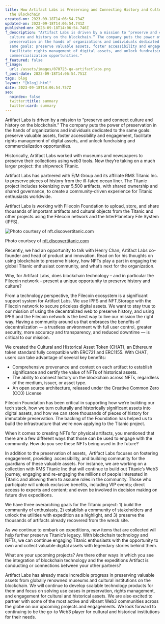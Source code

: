 ```yaml
---
title: How Artifact Labs is Preserving and Connecting History and Culture using
  the Blockchain
created-on: 2023-09-18T14:06:54.734Z
updated-on: 2023-09-18T14:06:54.741Z
published-on: 2023-09-18T14:06:54.746Z
f_description: "Artifact Labs is driven by a mission to “preserve and connect
  culture and history on the blockchain.” The company puts the power of
  preservation in the hands of organizations and individuals dedicated to the
  same goals: preserve valuable assets, foster accessibility and engagement,
  facilitate rights management of digital assets, and unlock fundraising and
  commercialization opportunities."
f_featured: false
f_image:
  url: /assets/images/070723-qa-artifactlabs.png
f_post-date: 2023-09-18T14:06:54.751Z
tags: blog
layout: "[blog].html"
date: 2023-09-18T14:06:54.757Z
seo:
  noindex: false
  twitter:title: summary
  twitter:card: summary
---
```

Artifact Labs is driven by a mission to “preserve and connect culture and history on the blockchain.” The company puts the power of preservation in the hands of organizations and individuals dedicated to the same goals: preserve valuable assets, foster accessibility and engagement, facilitate rights management of digital assets, and unlock fundraising and commercialization opportunities.

Historically, Artifact Labs worked with museums and newspapers to preserve their collections using web3 tools. Now they’re taking on a much larger project: the shipwreck Titanic. 

Artifact Labs has partnered with E/M Group and its affiliate RMS Titanic Inc. to preserve pieces of history from the ill-fated ocean liner. The Titanic project includes tokenizing over 5,500 artifacts, with shared ownership and shared governance, to create a community-driven experience for Titanic enthusiasts worldwide. 

Artifact Labs is working with Filecoin Foundation to upload, store, and share thousands of important artifacts and cultural objects from the Titanic and other projects using the Filecoin network and the InterPlanetary File System (IPFS). 

![Photo courtesy of nft.discovertitanic.com ](/assets/images/image1.png)

﻿Photo courtsey of [nft.discovertitanic.com](http://nft.discovertitanic.com/)

Recently, we had an opportunity to talk with Henry Chan, Artifact Labs co-founder and head of product and innovation. Read on for his thoughts on using blockchain to preserve history, how NFTs play a part in engaging the global Titanic enthusiast community, and what’s next for the organization.

Why, for Artifact Labs, does blockchain technology – and in particular the Filecoin network – present a unique opportunity to preserve history and culture?

From a technology perspective, the Filecoin ecosystem is a significant support system for Artifact Labs. We use IPFS and NFT.Storage with the Filecoin network to secure priceless digital assets. We want to stay true to our mission of using the decentralized web to preserve history, and using IPFS and the Filecoin network is the best way to live our mission the right way. Having a community around us that embraces the benefits of decentralization — a trustless environment with full user control, greater security, more accuracy and transparency, and reduced downtime — is critical to our mission. 

We created the Cultural and Historical Asset Token (CHAT), an Ethereum token standard fully compatible with ERC721 and ERC1155. With CHAT, users can take advantage of several key benefits:

* Comprehensive provenance and context on each artifact to establish significance and certify the value of NFTs of historical assets.
* The ability to connect history on the blockchain across NFTs, regardless of the medium, issuer, or asset type.
* An open source architecture, released under the Creative Common Zero (CC0) License

Filecoin Foundation has been critical in supporting how we’re building our tech stack, how we turn culturally and historically significant assets into digital assets, and how we can store thousands of pieces of history for immutable preservation. The backing of the Foundation has helped us to build the infrastructure that we’re now applying to the Titanic project. 

When it comes to creating NFTs for physical artifacts, you mentioned that there are a few different ways that those can be used to engage with the community. How do you see these NFTs being used in the future?

In addition to the preservation of assets,  Artifact Labs focuses on fostering engagement, providing  accessibility, and building community for the guardians of these valuable assets. For instance, we are working on a collection with RMS Titanic Inc that will continue to build out Titanic’s Web3 journey, engaging and re-engaging the millions of people interested in Titanic and allowing them to assume roles in the community. Those who participate will unlock exclusive benefits, including VIP events; direct access to experts and content; and even be involved in decision making on future dive expeditions. 

We have three overarching goals for the Titanic project: 1) build the community of enthusiasts, 2) establish a community of stakeholders and unlock the utilities with expedition as a highlight, and 3) preserve the thousands of artifacts already recovered from the wreck site. 

As we continue to embark on expeditions, new items that are collected will help further preserve Titanic’s legacy. With blockchain technology and NFTs, we can continue engaging Titanic enthusiasts with the opportunity to own and collect valuable digital assets with legendary stories behind them. 

What are your upcoming projects? Are there other ways in which you see the integration of blockchain technology and the expeditions Artifact is conducting or connections between your other partners?

Artifact Labs has already made incredible progress in preserving valuable assets from globally renowned museums and cultural institutions on the blockchain. We will continue to develop scalable technology products for them and focus on solving use cases in preservation, rights management, and engagement for cultural and historical assets. We are also excited to partner with some of the most active and vibrant Web3 communities across the globe on our upcoming projects and engagements. We look forward to continuing to be the go-to Web3 player for cultural and historical institutions for their needs.